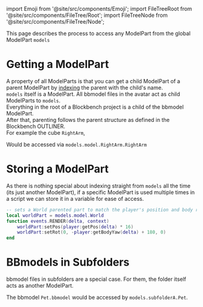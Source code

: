 import Emoji from '@site/src/components/Emoji';
import FileTreeRoot from '@site/src/components/FileTree/Root';
import FileTreeNode from '@site/src/components/FileTree/Node';

This page describes the process to access any ModelPart from the global ModelPart `models`

# Getting a ModelPart

A property of all ModelParts is that you can get a child ModelPart of a parent ModelPart by [indexing](../tutorials/Tables#generic-indexing) the parent with the child's name.<br/>
`models` itself is a ModelPart. All bbmodel files in the avatar act as child ModelParts to `models`.<br/>
Everything in the root of a Blockbench project is a child of the bbmodel ModelPart.<br/>
After that, parenting follows the parent structure as defined in the Blockbench OUTLINER.<br/>
For example the cube <Emoji icon="blockbench/cube"/> `RightArm`,<br/>

<FileTreeRoot>
  <FileTreeNode label="model.bbmodel" icon="file/bbmodel">
    <FileTreeNode label="Head" icon="blockbench/group">
      <FileTreeNode label="Head" icon="blockbench/cube"/>
      <FileTreeNode label="Head Layer" icon="blockbench/cube"/>
    </FileTreeNode>
    <FileTreeNode label="RightArm" icon="blockbench/group">
      <FileTreeNode label="RightArm" icon="blockbench/cube"/>
      <FileTreeNode label="RightArm Layer" icon="blockbench/cube"/>
    </FileTreeNode>
  </FileTreeNode>
</FileTreeRoot>

Would be accessed via `models.model.RightArm.RightArm`

# Storing a ModelPart

As there is nothing special about indexing straight from `models` all the time (its just another ModelPart), if a specific ModelPart is used multiple times in a script we can store it in a variable for ease of access.

```lua
-- sets a World parented part to match the player's position and body rotation
local worldPart = models.model.World
function events.RENDER(delta, context)
    worldPart:setPos(player:getPos(delta) * 16)
    worldPart:setRot(0, -player:getBodyYaw(delta) + 180, 0)
end
```

# BBmodels in Subfolders

bbmodel files in subfolders are a special case. For them, the folder itself acts as another ModelPart.<br/>

<FileTreeRoot>
  <FileTreeNode label="subfolderA" icon="file/folder">
    <FileTreeNode label="Pet.bbmodel" icon="file/bbmodel"/>
    <FileTreeNode label="bow.bbmodel" icon="file/bbmodel"/>
  </FileTreeNode>
  <FileTreeNode label="subfolderB" icon="file/folder">
    <FileTreeNode label="model.bbmodel" icon="file/bbmodel"/>
    <FileTreeNode label="bow.bbmodel" icon="file/bbmodel"/>
  </FileTreeNode>
</FileTreeRoot>

The bbmodel <Emoji icon="file/bbmodel"/> `Pet.bbmodel` would be accessed by `models.subfolderA.Pet`.<br/>
